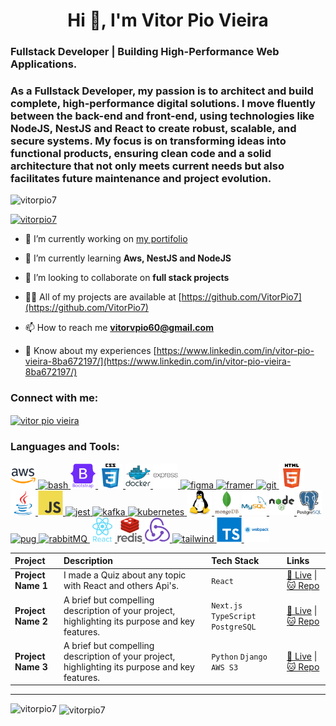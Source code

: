 <h1 align="center">Hi 👋, I'm Vitor Pio Vieira</h1>
<h3 align="begin">Fullstack Developer | Building High-Performance Web Applications.</h3>
<h3 align="begin" >As a Fullstack Developer, my passion is to architect and build complete, high-performance digital solutions. I move fluently between the back-end and front-end, using technologies like NodeJS, NestJS and React to create robust, scalable, and secure systems. My focus is on transforming ideas into functional products, ensuring clean code and a solid architecture that not only meets current needs but also facilitates future maintenance and project evolution.</h3>

<p align="left"> <img src="https://komarev.com/ghpvc/?username=vitorpio7&label=Profile%20views&color=0e75b6&style=flat" alt="vitorpio7" /> </p>

<p align="left"> <a href="https://github.com/ryo-ma/github-profile-trophy"><img src="https://github-profile-trophy.vercel.app/?username=vitorpio7" alt="vitorpio7" /></a> </p>

- 🔭 I’m currently working on [my portifolio](https://github.com/VitorPio7/myPortifolioReact)

- 🌱 I’m currently learning **Aws, NestJS and NodeJS**

- 👯 I’m looking to collaborate on **full stack projects**

- 👨‍💻 All of my projects are available at [https://github.com/VitorPio7](https://github.com/VitorPio7)

- 📫 How to reach me **vitorvpio60@gmail.com**

- 📄 Know about my experiences [https://www.linkedin.com/in/vitor-pio-vieira-8ba672197/](https://www.linkedin.com/in/vitor-pio-vieira-8ba672197/)

<h3 align="left">Connect with me:</h3>
<p align="left">
<a href="https://linkedin.com/in/vitor pio vieira" target="blank"><img align="center" src="https://raw.githubusercontent.com/rahuldkjain/github-profile-readme-generator/master/src/images/icons/Social/linked-in-alt.svg" alt="vitor pio vieira" height="30" width="40" /></a>
</p>

<h3 align="left">Languages and Tools:</h3>
<p align="left"> <a href="https://aws.amazon.com" target="_blank" rel="noreferrer"> <img src="https://raw.githubusercontent.com/devicons/devicon/master/icons/amazonwebservices/amazonwebservices-original-wordmark.svg" alt="aws" width="40" height="40"/> </a> <a href="https://www.gnu.org/software/bash/" target="_blank" rel="noreferrer"> <img src="https://www.vectorlogo.zone/logos/gnu_bash/gnu_bash-icon.svg" alt="bash" width="40" height="40"/> </a> <a href="https://getbootstrap.com" target="_blank" rel="noreferrer"> <img src="https://raw.githubusercontent.com/devicons/devicon/master/icons/bootstrap/bootstrap-plain-wordmark.svg" alt="bootstrap" width="40" height="40"/> </a> <a href="https://www.w3schools.com/css/" target="_blank" rel="noreferrer"> <img src="https://raw.githubusercontent.com/devicons/devicon/master/icons/css3/css3-original-wordmark.svg" alt="css3" width="40" height="40"/> </a> <a href="https://www.docker.com/" target="_blank" rel="noreferrer"> <img src="https://raw.githubusercontent.com/devicons/devicon/master/icons/docker/docker-original-wordmark.svg" alt="docker" width="40" height="40"/> </a> <a href="https://expressjs.com" target="_blank" rel="noreferrer"> <img src="https://raw.githubusercontent.com/devicons/devicon/master/icons/express/express-original-wordmark.svg" alt="express" width="40" height="40"/> </a> <a href="https://www.figma.com/" target="_blank" rel="noreferrer"> <img src="https://www.vectorlogo.zone/logos/figma/figma-icon.svg" alt="figma" width="40" height="40"/> </a> <a href="https://www.framer.com/" target="_blank" rel="noreferrer"> <img src="https://www.vectorlogo.zone/logos/framer/framer-icon.svg" alt="framer" width="40" height="40"/> </a> <a href="https://git-scm.com/" target="_blank" rel="noreferrer"> <img src="https://www.vectorlogo.zone/logos/git-scm/git-scm-icon.svg" alt="git" width="40" height="40"/> </a> <a href="https://www.w3.org/html/" target="_blank" rel="noreferrer"> <img src="https://raw.githubusercontent.com/devicons/devicon/master/icons/html5/html5-original-wordmark.svg" alt="html5" width="40" height="40"/> </a> <a href="https://www.java.com" target="_blank" rel="noreferrer"> <img src="https://raw.githubusercontent.com/devicons/devicon/master/icons/java/java-original.svg" alt="java" width="40" height="40"/> </a> <a href="https://developer.mozilla.org/en-US/docs/Web/JavaScript" target="_blank" rel="noreferrer"> <img src="https://raw.githubusercontent.com/devicons/devicon/master/icons/javascript/javascript-original.svg" alt="javascript" width="40" height="40"/> </a> <a href="https://jestjs.io" target="_blank" rel="noreferrer"> <img src="https://www.vectorlogo.zone/logos/jestjsio/jestjsio-icon.svg" alt="jest" width="40" height="40"/> </a> <a href="https://kafka.apache.org/" target="_blank" rel="noreferrer"> <img src="https://www.vectorlogo.zone/logos/apache_kafka/apache_kafka-icon.svg" alt="kafka" width="40" height="40"/> </a> <a href="https://kubernetes.io" target="_blank" rel="noreferrer"> <img src="https://www.vectorlogo.zone/logos/kubernetes/kubernetes-icon.svg" alt="kubernetes" width="40" height="40"/> </a> <a href="https://www.linux.org/" target="_blank" rel="noreferrer"> <img src="https://raw.githubusercontent.com/devicons/devicon/master/icons/linux/linux-original.svg" alt="linux" width="40" height="40"/> </a> <a href="https://www.mongodb.com/" target="_blank" rel="noreferrer"> <img src="https://raw.githubusercontent.com/devicons/devicon/master/icons/mongodb/mongodb-original-wordmark.svg" alt="mongodb" width="40" height="40"/> </a> <a href="https://www.mysql.com/" target="_blank" rel="noreferrer"> <img src="https://raw.githubusercontent.com/devicons/devicon/master/icons/mysql/mysql-original-wordmark.svg" alt="mysql" width="40" height="40"/> </a> <a href="https://nodejs.org" target="_blank" rel="noreferrer"> <img src="https://raw.githubusercontent.com/devicons/devicon/master/icons/nodejs/nodejs-original-wordmark.svg" alt="nodejs" width="40" height="40"/> </a> <a href="https://www.postgresql.org" target="_blank" rel="noreferrer"> <img src="https://raw.githubusercontent.com/devicons/devicon/master/icons/postgresql/postgresql-original-wordmark.svg" alt="postgresql" width="40" height="40"/> </a> <a href="https://pugjs.org" target="_blank" rel="noreferrer"> <img src="https://cdn.worldvectorlogo.com/logos/pug.svg" alt="pug" width="40" height="40"/> </a> <a href="https://www.rabbitmq.com" target="_blank" rel="noreferrer"> <img src="https://www.vectorlogo.zone/logos/rabbitmq/rabbitmq-icon.svg" alt="rabbitMQ" width="40" height="40"/> </a> <a href="https://reactjs.org/" target="_blank" rel="noreferrer"> <img src="https://raw.githubusercontent.com/devicons/devicon/master/icons/react/react-original-wordmark.svg" alt="react" width="40" height="40"/> </a> <a href="https://redis.io" target="_blank" rel="noreferrer"> <img src="https://raw.githubusercontent.com/devicons/devicon/master/icons/redis/redis-original-wordmark.svg" alt="redis" width="40" height="40"/> </a> <a href="https://redux.js.org" target="_blank" rel="noreferrer"> <img src="https://raw.githubusercontent.com/devicons/devicon/master/icons/redux/redux-original.svg" alt="redux" width="40" height="40"/> </a> <a href="https://tailwindcss.com/" target="_blank" rel="noreferrer"> <img src="https://www.vectorlogo.zone/logos/tailwindcss/tailwindcss-icon.svg" alt="tailwind" width="40" height="40"/> </a> <a href="https://www.typescriptlang.org/" target="_blank" rel="noreferrer"> <img src="https://raw.githubusercontent.com/devicons/devicon/master/icons/typescript/typescript-original.svg" alt="typescript" width="40" height="40"/> </a> <a href="https://webpack.js.org" target="_blank" rel="noreferrer"> <img src="https://raw.githubusercontent.com/devicons/devicon/d00d0969292a6569d45b06d3f350f463a0107b0d/icons/webpack/webpack-original-wordmark.svg" alt="webpack" width="40" height="40"/> </a> </p>


| Project | Description | Tech Stack | Links |
| :--- | :--- | :--- | :--- |
| **Project Name 1** |I made a Quiz about any topic with React and others Api's. | `React` | [🔗 Live](link-to-live-demo) \| [🐱 Repo](https://github.com/VitorPio7/QuizTest) |
| **Project Name 2** | A brief but compelling description of your project, highlighting its purpose and key features. | `Next.js` `TypeScript` `PostgreSQL` | [🔗 Live]([link-to-live-demo](https://github-production-user-asset-6210df.s3.amazonaws.com/106124241/388721922-df342445-2085-4980-8775-1242a5bd41d1.mp4?X-Amz-Algorithm=AWS4-HMAC-SHA256&X-Amz-Credential=AKIAVCODYLSA53PQK4ZA%2F20250812%2Fus-east-1%2Fs3%2Faws4_request&X-Amz-Date=20250812T163008Z&X-Amz-Expires=300&X-Amz-Signature=de0f79cff798e6fa68bc37cfec937353865e6eefca50c80493316bb66232475e&X-Amz-SignedHeaders=host)) \| [🐱 Repo](link-to-repo) |
| **Project Name 3** | A brief but compelling description of your project, highlighting its purpose and key features. | `Python` `Django` `AWS S3` | [🔗 Live](link-to-live-demo) \| [🐱 Repo](link-to-repo) |

---

<p><img align="left" src="https://github-readme-stats.vercel.app/api/top-langs?username=vitorpio7&show_icons=true&theme=tokyonight&locale=en&layout=compact" alt="vitorpio7" /></p>

<p>&nbsp;<img align="center" src="https://github-readme-stats.vercel.app/api?username=vitorpio7&show_icons=true&theme=tokyonight&locale=en" alt="vitorpio7" /></p>


